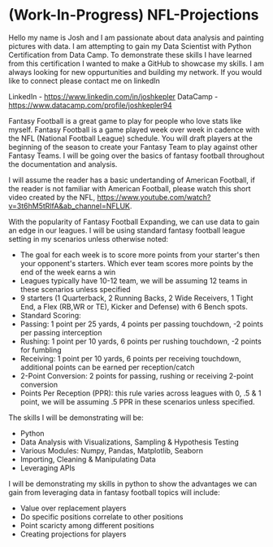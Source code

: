 # (Work-In-Progress) NFL-Projections
Hello my name is Josh and I am passionate about data analysis and painting pictures with data. I am attempting to gain my Data Scientist with Python Certification from Data Camp. To demonstrate these skills I have learned from this certification I wanted to make a GitHub to showcase my skills. I am always looking for new oppurtunities and building my network. If you would like to connect please contact me on linkedIn

LinkedIn - https://www.linkedin.com/in/joshkepler
DataCamp - https://www.datacamp.com/profile/joshkepler94

Fantasy Football is a great game to play for people who love stats like myself. Fantasy Football is a game played week over week in cadence with the NFL (National Football League) schedule. You will draft players at the beginning of the season to create your Fantasy Team to play against other Fantasy Teams. I will be going over the basics of fantasy football throughout the documentation and analysis.

I will assume the reader has a basic undertanding of American Football, if the reader is not familiar with American Football, please watch this short video created by the NFL, https://www.youtube.com/watch?v=3t6hM5tRlfA&ab_channel=NFLUK. 

With the popularity of Fantasy Football Expanding, we can use data to gain an edge in our leagues. I will be using standard fantasy football league setting in my scenarios unless otherwise noted:

-	The goal for each week is to score more points from your starter's then your opponent's starters. Which ever team scores more points by the end of the week earns a win
-	Leagues typically have 10-12 team, we will be assuming 12 teams in these scenarios unless specified
-	9 starters (1 Quarterback, 2 Running Backs, 2 Wide Receivers, 1 Tight End, a Flex (RB,WR or TE), Kicker and Defense) with 6 Bench spots.
-	Standard Scoring: 
  -	Passing: 1 point per 25 yards, 4 points per passing touchdown, -2 points per passing interception
  -	Rushing: 1 point per 10 yards, 6 points per rushing touchdown, -2 points for fumbling
  -	Receiving: 1 point per 10 yards, 6 points per receiving touchdown, additional points can be earned per reception/catch
  -	2-Point Conversion: 2 points for passing, rushing or receiving 2-point conversion
-	Points Per Reception (PPR): this rule varies across leagues with 0, .5 & 1 point, we will be assuming .5 PPR in these scenarios unless specified.

The skills I will be demonstrating will be:
-	Python
-	Data Analysis with Visualizations, Sampling & Hypothesis Testing
-	Various Modules: Numpy, Pandas, Matplotlib, Seaborn
-	Importing, Cleaning & Manipulating Data
-	Leveraging APIs

I will be demonstrating my skills in python to show the advantages we can gain from leveraging data in fantasy football topics will include:
- Value over replacement players
- Do specific positions correlate to other positions
- Point scaricty among different positions
- Creating projections for players
